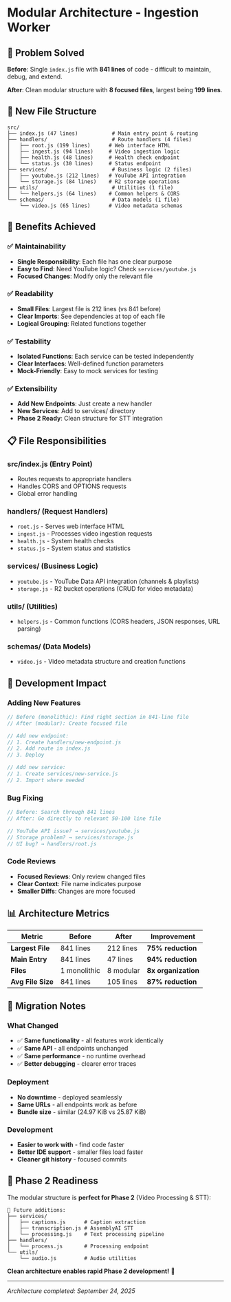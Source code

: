 # Modular Architecture - Ingestion Worker

## 🎯 **Problem Solved**

**Before**: Single `index.js` file with **841 lines** of code - difficult to maintain, debug, and extend.

**After**: Clean modular structure with **8 focused files**, largest being **199 lines**.

## 📁 **New File Structure**

```
src/
├── index.js (47 lines)           # Main entry point & routing
├── handlers/                     # Route handlers (4 files)
│   ├── root.js (199 lines)      # Web interface HTML
│   ├── ingest.js (94 lines)     # Video ingestion logic  
│   ├── health.js (48 lines)     # Health check endpoint
│   └── status.js (30 lines)     # Status endpoint
├── services/                     # Business logic (2 files)
│   ├── youtube.js (212 lines)   # YouTube API integration
│   └── storage.js (84 lines)    # R2 storage operations
├── utils/                        # Utilities (1 file)
│   └── helpers.js (64 lines)    # Common helpers & CORS
└── schemas/                      # Data models (1 file)
    └── video.js (65 lines)      # Video metadata schemas
```

## 🎯 **Benefits Achieved**

### ✅ **Maintainability** 
- **Single Responsibility**: Each file has one clear purpose
- **Easy to Find**: Need YouTube logic? Check `services/youtube.js`
- **Focused Changes**: Modify only the relevant file

### ✅ **Readability**
- **Small Files**: Largest file is 212 lines (vs 841 before)
- **Clear Imports**: See dependencies at top of each file  
- **Logical Grouping**: Related functions together

### ✅ **Testability**
- **Isolated Functions**: Each service can be tested independently
- **Clear Interfaces**: Well-defined function parameters
- **Mock-Friendly**: Easy to mock services for testing

### ✅ **Extensibility**
- **Add New Endpoints**: Just create a new handler
- **New Services**: Add to services/ directory
- **Phase 2 Ready**: Clean structure for STT integration

## 📋 **File Responsibilities**

### **src/index.js** (Entry Point)
- Routes requests to appropriate handlers
- Handles CORS and OPTIONS requests
- Global error handling

### **handlers/** (Request Handlers)
- `root.js` - Serves web interface HTML
- `ingest.js` - Processes video ingestion requests
- `health.js` - System health checks  
- `status.js` - System status and statistics

### **services/** (Business Logic)
- `youtube.js` - YouTube Data API integration (channels & playlists)
- `storage.js` - R2 bucket operations (CRUD for video metadata)

### **utils/** (Utilities)  
- `helpers.js` - Common functions (CORS headers, JSON responses, URL parsing)

### **schemas/** (Data Models)
- `video.js` - Video metadata structure and creation functions

## 🚀 **Development Impact**

### **Adding New Features**
```javascript
// Before (monolithic): Find right section in 841-line file
// After (modular): Create focused file

// Add new endpoint:
// 1. Create handlers/new-endpoint.js
// 2. Add route in index.js
// 3. Deploy

// Add new service:
// 1. Create services/new-service.js
// 2. Import where needed
```

### **Bug Fixing**
```javascript
// Before: Search through 841 lines
// After: Go directly to relevant 50-100 line file

// YouTube API issue? → services/youtube.js
// Storage problem? → services/storage.js  
// UI bug? → handlers/root.js
```

### **Code Reviews**
- **Focused Reviews**: Only review changed files
- **Clear Context**: File name indicates purpose
- **Smaller Diffs**: Changes are more focused

## 📊 **Architecture Metrics**

| Metric | Before | After | Improvement |
|--------|---------|-------|-------------|
| **Largest File** | 841 lines | 212 lines | **75% reduction** |
| **Main Entry** | 841 lines | 47 lines | **94% reduction** |
| **Files** | 1 monolithic | 8 modular | **8x organization** |
| **Avg File Size** | 841 lines | 105 lines | **87% reduction** |

## 🔄 **Migration Notes**

### **What Changed**
- ✅ **Same functionality** - all features work identically
- ✅ **Same API** - all endpoints unchanged
- ✅ **Same performance** - no runtime overhead
- ✅ **Better debugging** - clearer error traces

### **Deployment**
- **No downtime** - deployed seamlessly  
- **Same URLs** - all endpoints work as before
- **Bundle size** - similar (24.97 KiB vs 25.87 KiB)

### **Development**
- **Easier to work with** - find code faster
- **Better IDE support** - smaller files load faster
- **Cleaner git history** - focused commits

## 🎉 **Phase 2 Readiness**

The modular structure is **perfect for Phase 2** (Video Processing & STT):

```
📁 Future additions:
├── services/
│   ├── captions.js      # Caption extraction
│   ├── transcription.js # AssemblyAI STT
│   └── processing.js    # Text processing pipeline
├── handlers/
│   └── process.js       # Processing endpoint
└── utils/
    └── audio.js         # Audio utilities
```

**Clean architecture enables rapid Phase 2 development!** 🚀

---

*Architecture completed: September 24, 2025*
